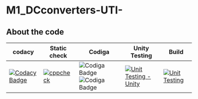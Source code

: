 # M1_DCconverters-UTI-

## About the code
|codacy| Static check| Codiga|Unity Testing|Build|
|---|---|---|---|---|
|[![Codacy Badge](https://app.codacy.com/project/badge/Grade/c30f72fe15444c799424323fa60f04cc)](https://www.codacy.com/gh/RajeshwariNavalur/M1_DCconverters-UTI-/dashboard?utm_source=github.com&amp;utm_medium=referral&amp;utm_content=RajeshwariNavalur/M1_DCconverters-UTI-&amp;utm_campaign=Badge_Grade)|[![cppcheck](https://github.com/RajeshwariNavalur/M1_DCconverters-UTI-/actions/workflows/Static-check.yml/badge.svg)](https://github.com/RajeshwariNavalur/M1_DCconverters-UTI-/actions/workflows/Static-check.yml)|![Codiga Badge](https://api.codiga.io/project/31578/score/svg)  ![Codiga Badge](https://api.codiga.io/project/31578/status/svg) |[![Unit Testing - Unity](https://github.com/RajeshwariNavalur/M1_DCconverters-UTI-/actions/workflows/Unity.yml/badge.svg)](https://github.com/RajeshwariNavalur/M1_DCconverters-UTI-/actions/workflows/Unity.yml)|[![Unit Testing](https://github.com/RajeshwariNavalur/M1_DCconverters-UTI-/actions/workflows/Unity-Testing.yml/badge.svg)](https://github.com/RajeshwariNavalur/M1_DCconverters-UTI-/actions/workflows/Unity-Testing.yml)|














